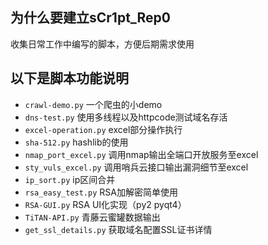 ## 为什么要建立sCr1pt_Rep0
收集日常工作中编写的脚本，方便后期需求使用

## 以下是脚本功能说明
* `crawl-demo.py` 一个爬虫的小demo
* `dns-test.py` 使用多线程以及httpcode测试域名存活
* `excel-operation.py` excel部分操作执行
* `sha-512.py`  hashlib的使用
* `nmap_port_excel.py`  调用nmap输出全端口开放服务至excel
* `sty_vuls_excel.py`  调用哨兵云接口输出漏洞细节至excel
* `ip_sort.py`  ip区间合并
* `rsa_easy_test.py`  RSA加解密简单使用
* `RSA-GUI.py`  RSA UI化实现（py2 pyqt4）
* `TiTAN-API.py`  青藤云蜜罐数据输出
* `get_ssl_details.py`  获取域名配置SSL证书详情
